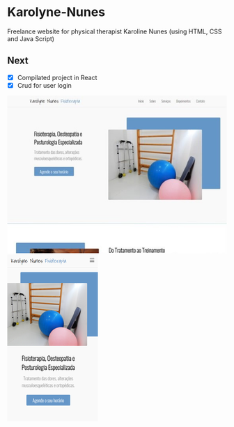 # Karolyne-Nunes
Freelance website for physical therapist Karoline Nunes (using HTML, CSS and Java Script)

## Next
- [X] Compilated project in React
- [X] Crud for user login

<img src="Assets/img-readme-01.jpg"> <img src="Assets/img-readme-02.png">
